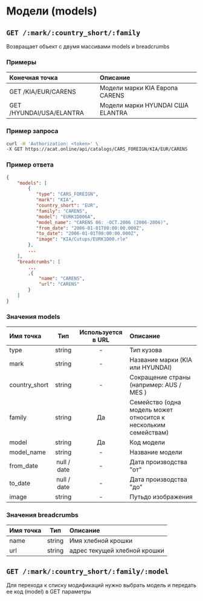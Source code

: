 # Модели (models)

## `GET /:mark/:country_short/:family`

Возвращает объект с двумя массивами models и breadcrumbs

### Примеры

| Конечная точка | Описание |
| :---- | :--------------- |
| GET /KIA/EUR/CARENS | Модели марки KIA Европа CARENS |
| GET /HYUNDAI/USA/ELANTRA | Модели марки HYUNDAI США ELANTRA |

### Пример запроса

```bash
curl -H 'Authorization: <token>' \
-X GET https://acat.online/api/catalogs/CARS_FOREIGN/KIA/EUR/CARENS
```

### Пример ответа

```json
{
    "models": [
        {
           "type": "CARS_FOREIGN",
           "mark": "KIA",
           "country_short": "EUR",
           "family": "CARENS",
           "model": "EURK1D006A",
           "model_name": "CARENS 06: -OCT.2006 (2006-2006)",
           "from_date": "2006-01-01T00:00:00.000Z",
           "to_date": "2006-01-01T00:00:00.000Z",
           "image": "KIA/Cutups/EURK1D00.rle"
        },
        ...
    ],
    "breadcrumbs": [
        ...
        ,{
            "name": "CARENS",
            "url": "CARENS"
        }
    ]
}
```

### Значения models

| Имя точка | Тип | Используется в URL | Описание |
| :---- | :------: | :------: | :--------------- |
| type | string | - | Тип кузова |
| mark | string | - | Название марки (KIA или HYUNDAI) |
| country_short | string | - | Сокращение страны (например: AUS / MES ) |
| family | string | Да | Семейство (одна модель может относится к нескольким семействам) |
| model | string | Да | Код модели |
| model_name | string | - | Название модели |
| from_date | null / date | - | Дата производства "от" |
| to_date | null / date | - | Дата производства "до" |
| image | string | - | Путьдо изображения |

### Значения breadcrumbs

| Имя точка | Тип | Описание |
| :---- | :------: | :--------------- |
| name | string | Имя хлебной крошки |
| url | string | адрес текущей хлебной крошки |


## `GET /:mark/:country_short/:family/:model`

Для перехода к списку модификаций нужно выбрать модель и передать ее код (model) в GET параметры